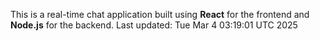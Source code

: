 This is a real-time chat application built using **React** for the frontend and **Node.js** for the backend.
Last updated: Tue Mar  4 03:19:01 UTC 2025

